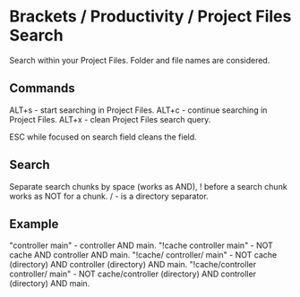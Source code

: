 # Brackets / Productivity / Project Files Search
Search within your Project Files. Folder and file names are considered. 

## Commands
ALT+s - start searching in Project Files.
ALT+c - continue searching in Project Files.
ALT+x - clean Project Files search query.

ESC while focused on search field cleans the field.

## Search
Separate search chunks by space (works as AND), ! before a search chunk works as NOT for a chunk. / - is a directory separator.

## Example
"controller main" - controller AND main.
"!cache controller main" - NOT cache AND controller AND main.
"!cache/ controller/ main" - NOT cache (directory) AND controller (directory) AND main.
"!cache/controller controller/ main" - NOT cache/controller (directory) AND controller (directory) AND main.